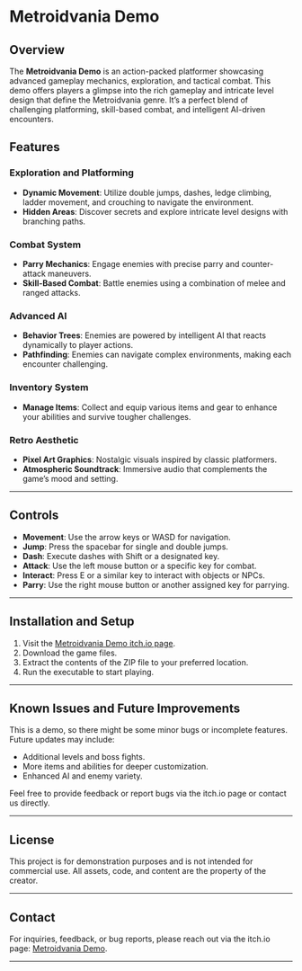 # Metroidvania Demo

## Overview

The **Metroidvania Demo** is an action-packed platformer showcasing advanced gameplay mechanics, exploration, and tactical combat. This demo offers players a glimpse into the rich gameplay and intricate level design that define the Metroidvania genre. It’s a perfect blend of challenging platforming, skill-based combat, and intelligent AI-driven encounters.

## Features

### Exploration and Platforming
- **Dynamic Movement**: Utilize double jumps, dashes, ledge climbing, ladder movement, and crouching to navigate the environment.  
- **Hidden Areas**: Discover secrets and explore intricate level designs with branching paths.  

### Combat System
- **Parry Mechanics**: Engage enemies with precise parry and counter-attack maneuvers.  
- **Skill-Based Combat**: Battle enemies using a combination of melee and ranged attacks.  

### Advanced AI
- **Behavior Trees**: Enemies are powered by intelligent AI that reacts dynamically to player actions.  
- **Pathfinding**: Enemies can navigate complex environments, making each encounter challenging.  

### Inventory System
- **Manage Items**: Collect and equip various items and gear to enhance your abilities and survive tougher challenges.  

### Retro Aesthetic
- **Pixel Art Graphics**: Nostalgic visuals inspired by classic platformers.  
- **Atmospheric Soundtrack**: Immersive audio that complements the game’s mood and setting.

---

## Controls
- **Movement**: Use the arrow keys or WASD for navigation.  
- **Jump**: Press the spacebar for single and double jumps.  
- **Dash**: Execute dashes with Shift or a designated key.  
- **Attack**: Use the left mouse button or a specific key for combat.  
- **Interact**: Press E or a similar key to interact with objects or NPCs.  
- **Parry**: Use the right mouse button or another assigned key for parrying.

---

## Installation and Setup
1. Visit the [Metroidvania Demo itch.io page](https://chris91s.itch.io/metroidvania-demo).  
2. Download the game files.  
3. Extract the contents of the ZIP file to your preferred location.  
4. Run the executable to start playing.

---

## Known Issues and Future Improvements
This is a demo, so there might be some minor bugs or incomplete features. Future updates may include:
- Additional levels and boss fights.  
- More items and abilities for deeper customization.  
- Enhanced AI and enemy variety.  

Feel free to provide feedback or report bugs via the itch.io page or contact us directly.

---

## License
This project is for demonstration purposes and is not intended for commercial use. All assets, code, and content are the property of the creator.

---

## Contact
For inquiries, feedback, or bug reports, please reach out via the itch.io page: [Metroidvania Demo](https://chris91s.itch.io/metroidvania-demo).

---

